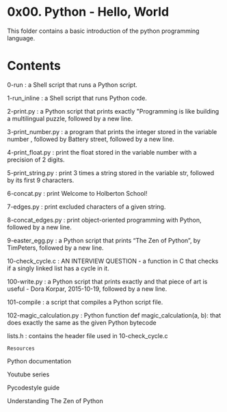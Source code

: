 # 0x00. Python - Hello, World

This folder contains a basic introduction of the python programming language.

# Contents

 0-run : a Shell script that runs a Python script.
 
 1-run_inline : a Shell script that runs Python code.
 
 2-print.py : a Python script that prints exactly "Programming is like building a multilingual puzzle, followed by a new line.
 
 3-print_number.py : a program that prints the integer stored in the variable number , followed by Battery street, followed by a new line.
 
 4-print_float.py : print the float stored in the variable number with a precision of 2 digits.
 
 5-print_string.py : print 3 times a string stored in the variable str, followed by its first 9 characters.
 
 6-concat.py : print Welcome to Holberton School!
 
 7-edges.py : print excluded characters of a given string.
 
 8-concat_edges.py : print object-oriented programming with Python, followed by a new line.
 
 9-easter_egg.py : a Python script that prints “The Zen of Python”, by TimPeters, followed by a new line.
 
 10-check_cycle.c : AN INTERVIEW QUESTION - a function in C that checks if a singly linked list has a cycle in it.
 
 100-write.py : a Python script that prints exactly and that piece of art is useful - Dora Korpar, 2015-10-19, followed by a new line.
 
 101-compile : a script that compiles a Python script file.
 
 102-magic_calculation.py : Python function def magic_calculation(a, b): that does exactly the same as the given Python bytecode
 
 lists.h : contains the header file used in 10-check_cycle.c
 
    Resources

Python documentation

Youtube series

Pycodestyle guide

Understanding The Zen of Python
